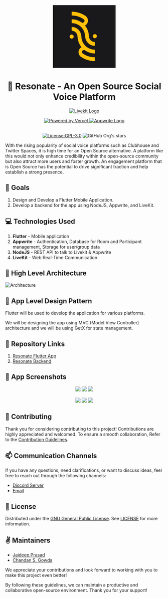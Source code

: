 <div align="center">
 <img src="assets/images/resonate_logo.png" alt="Resonate logo" width="200" height="auto" />

# :microphone: Resonate - An Open Source Social Voice Platform
<a href="https://livekit.io" target="_blank"><img width="200" src="https://livekit.io/images/livekit-open-graph.png" alt="Livekit Logo"></a>

<span>
<a href="https://vercel.com/?utm_source=AOSSIE-org&utm_campaign=oss" target="_blank" rel="noreferrer noopener" aria-label="Powered by Vercel">
<img src="https://www.datocms-assets.com/31049/1618983297-powered-by-vercel.svg" alt="Powered by Vercel" />
</a>  
<a href="https://appwrite.io" target="_blank"><img width="200" height="42" src="https://appwrite.io/images/appwrite.svg" alt="Appwrite Logo"></a>
  
</span>

</div>
<br>

<div align="center">
  
[![License:GPL-3.0](https://img.shields.io/badge/License-GPL-yellow.svg)](https://opensource.org/license/gpl-3-0/)
![GitHub Org's stars](https://img.shields.io/github/stars/AOSSIE-Org/Resonate?style=social)

</div>


With the rising popularity of social voice platforms such as Clubhouse and Twitter Spaces, it is high time for an Open Source alternative. A platform like this would not only enhance credibility within the open-source community but also attract more users and foster growth. An engagement platform that is Open Source has the potential to drive significant traction and help establish a strong presence.

## :rocket: Goals
1.  Design and Develop a Flutter Mobile Application.
2.  Develop a backend for the app using NodeJS, Appwrite, and LiveKit.

## :computer: Technologies Used

1.  **Flutter** - Mobile application
2.  **Appwrite** - Authentication, Database for Room and Participant management, Storage for user/group data
3.  **NodeJS** - REST API to talk to Livekit & Appwrite
4.  **LiveKit** - Web Real-Time Communication 

## :mag_right: High Level Architecture

![Architecture](https://github.com/chandansgowda/Resonate/assets/41890434/5ae85891-27e9-45d3-a023-9e043a0f7835)


## :iphone: App Level Design Pattern

Flutter will be used to develop the application for various platforms. 

We will be designing the app using MVC (Model View Controller) architecture and we will be using GetX for state management.

## :link: Repository Links
1. [Resonate Flutter App](https://github.com/AOSSIE-Org/Resonate)
2. [Resonate Backend](https://github.com/AOSSIE-Org/Resonate-Backend)

## :movie_camera: App Screenshots
<div align="center">
<span>
<img src="https://github.com/ShivamMenda/Resonate/assets/74780977/465a4aac-8ce5-466e-b0c7-3dee45d929ea" width="250" height="auto" />
<img src="https://github.com/ShivamMenda/Resonate/assets/74780977/e36186e5-c10f-4767-9f93-bb9a8a2a0cbf" width="250" height="auto" />
<img src="https://github.com/ShivamMenda/Resonate/assets/74780977/9b853396-cc1a-416e-bb48-82dc830e1973" width="250" height="auto" />
</span>
<br/>
 <br/>
<span>
 <img src="https://github.com/ShivamMenda/Resonate/assets/74780977/6f660459-93df-4c64-8dec-83aa84139e99" width="250" height="auto" />
 <img src="https://github.com/ShivamMenda/Resonate/assets/74780977/c9b165ff-aaa3-458e-879b-8692e0a7aea4" width="250" height="auto" />
 <img src="https://github.com/ShivamMenda/Resonate/assets/74780977/09ffddd7-437c-4a3c-95cf-681e5e99f6e1" width="250" height="auto" />
</span> 
</div>


## :raised_hands: Contributing

Thank you for considering contributing to this project! Contributions are highly appreciated and welcomed. To ensure a smooth collaboration, Refer to the [Contribution Guidelines](https://github.com/AOSSIE-Org/Resonate/blob/master/CONTRIBUTING.md).

## :mailbox: Communication Channels

If you have any questions, need clarifications, or want to discuss ideas, feel free to reach out through the following channels:

-   [Discord Server](https://discord.com/invite/6mFZ2S846n)
-   [Email](mailto:aossie.oss@gmail.com)

<!-- License -->
## :round_pushpin: License

Distributed under the [GNU General Public License](https://opensource.org/license/gpl-3-0/). See [LICENSE](https://github.com/AOSSIE-Org/Resonate/blob/master/LICENSE) for more information.

## :v: Maintainers

-   [Jaideep Prasad](https://github.com/jddeep)
-   [Chandan S. Gowda](https://github.com/chandansgowda)

We appreciate your contributions and look forward to working with you to make this project even better!

By following these guidelines, we can maintain a productive and collaborative open-source environment. Thank you for your support!
